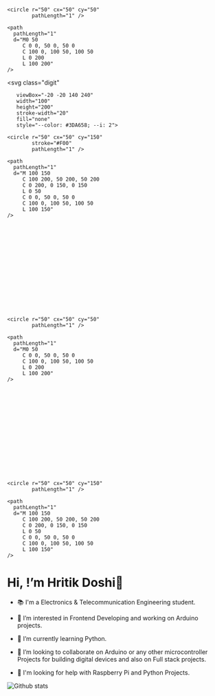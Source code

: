 <!DOCTYPE html>
<html>
<head>
  <a href="https://youtu.be/7aobRPg7BXI" target="_blank" data-keyframers-credit style="color: #000"></a>
  <style>
    :root {
  --duration: 5s;
  --ease: cubic-bezier(.6, 0, .2, 1);
}


* {
  position: relative;
  box-sizing: border-box;
}

html, body {
  height: 100%;
  width: 100%;
  margin: 0;
  padding: 0;
}

body {
  display: flex;
  justify-content: center;
  align-items: center;
}

svg {
  // outline: 1px solid blue;
}

.digit {
  stroke-width: 30;
  animation: var(--duration) var(--ease) both alternate infinite;
  animation-delay: calc( (var(--i) * 0.05s));
  
  //animation-play-state: paused;
  
  circle,
  path {
    animation: inherit;
    stroke: var(--color);
    stroke-linejoin: round;
    stroke-linecap: round;
    /* Additional offsets for rounded stroke */
    stroke-dashoffset: -1.2;
    stroke-dasharray: 1 1.2;
  }
  
  circle {

    animation-name: circle-draw;
    
    @keyframes circle-draw {
      0%, 5% {  
        stroke-dasharray: 0 1.2 .2 .3;
        stroke-dashoffset: 1.75; 
      }

      18%, 50% {
        stroke-dasharray: 1 1.1;
        stroke-dashoffset: 0; 
      }
      70%, 100% { stroke-dashoffset: -1.1; }
    }
  }
  
  path {
    animation-name: path-draw;
    
    @keyframes path-draw {
      0%, 43% { stroke-dashoffset: 1.1; }
      //25%, 50% { stroke-dashoffset: 0; }
      90%, 100% { stroke-dashoffset: 0; }
    }
  }
}

.digit {
  
  animation-name: digit;
  
  &:nth-child(1) {
    --x-offset: 150%;
  }
  &:nth-child(2) {
    --x-offset: 50%;
  }
  &:nth-child(3) {
    --x-offset: -50%;
  }
  &:nth-child(4) {
    --x-offset: -150%;
  }
  
  &:nth-child(even) {
    // pixel pushing by Shaw™
    --y-offset: calc(-25% + 2%);
  }
  &:nth-child(odd) {
    --y-offset: calc(25% - 12%);
  }
  
  @keyframes digit {
    from, 15% {
      transform:
        translate(var(--x-offset, 0),var(--y-offset, 0));
    }
    30% {
      transform:
        translate(0%, var(--y-offset));
    }
    45%, to {
      transform: none;
    }
  }
}

.digits {
  display: flex;
  flex-direction: row;
}
  </style>
</head>
<body>
  <div class="digits">
  
  <svg class="digit" 
       viewBox="-20 -20 140 240" 
       width="100" 
       height="200" 
       stroke-width="20"
       fill="none"
       style="--color: #5288E1; --i: 1">

    <circle r="50" cx="50" cy="50" 
            pathLength="1" />

    <path
      pathLength="1"
      d="M0 50
         C 0 0, 50 0, 50 0
         C 100 0, 100 50, 100 50
         L 0 200
         L 100 200"
    />
  </svg>

  <svg class="digit" 

       viewBox="-20 -20 140 240" 
       width="100" 
       height="200" 
       stroke-width="20"
       fill="none"
       style="--color: #3DA658; --i: 2">

    <circle r="50" cx="50" cy="150" 
            stroke="#F00" 
            pathLength="1" />

    <path
      pathLength="1"
      d="M 100 150
         C 100 200, 50 200, 50 200
         C 0 200, 0 150, 0 150
         L 0 50
         C 0 0, 50 0, 50 0
         C 100 0, 100 50, 100 50
         L 100 150"
    />
  </svg>

  <svg class="digit" 
       viewBox="-20 -20 140 240" 
       width="100" 
       height="200" 
       stroke-width="20"
       fill="none"
       style="--color: #EFBE1B; --i: 3">

    <circle r="50" cx="50" cy="50" 
            pathLength="1" />

    <path
      pathLength="1"
      d="M0 50
         C 0 0, 50 0, 50 0
         C 100 0, 100 50, 100 50
         L 0 200
         L 100 200"
    />
  </svg>

  <svg class="digit" 
       viewBox="-20 -20 140 240" 
       width="100" 
       height="200" 
       stroke-width="20"
       fill="none"
       style="--color: #D7483D; --i: 4">

    <circle r="50" cx="50" cy="150" 
            pathLength="1" />

    <path
      pathLength="1"
      d="M 100 150
         C 100 200, 50 200, 50 200
         C 0 200, 0 150, 0 150
         L 0 50
         C 0 0, 50 0, 50 0
         C 100 0, 100 50, 100 50
         L 100 150"
    />
  </svg>
</div>

</body>
</html>




# Hi, !’m Hritik Doshi👋

- 📚 I'm a Electronics & Telecommunication Engineering student.
- 👀 I’m interested in Frontend Developing and working on Arduino projects.
- 🌱 I’m currently learning Python.
- 💞️ I’m looking to collaborate on Arduino or any other microcontroller Projects for building digital devices and also on Full stack projects.
- 🤗 I'm looking for help with Raspberry Pi and Python Projects.

  <link rel="stylesheet" href=("https://use.fontawesome.com/releases/v5.15.3/css/all.css") integrity=("sha384-SZXxX4whJ79/gErwcOYf+zWLeJdY/qpuqC4cAa9rOGUstPomtqpuNWT9wdPEn2fk") crossorigin="anonymous">
 
<!---
HritikDoshi/HritikDoshi is a ✨ special ✨ repository because its `README.md` (this file) appears on your GitHub profile.
You can click the Preview link to take a look at your changes.
--->
<p> <i class="fab fa-github" aria-hidden="true"></i> </p>


![Github stats](https://github-readme-stats.vercel.app/api?username=HritikDoshi)
